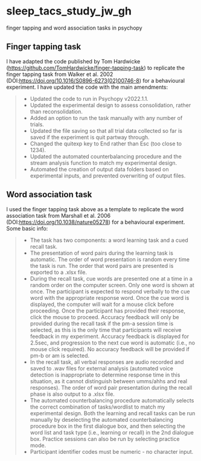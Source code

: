 # sleep_tacs_study_jw_gh
 finger tapping and word association tasks in psychopy

## Finger tapping task
 I have adapted the code published by Tom Hardwicke (https://github.com/TomHardwicke/finger-tapping-task) to replicate the finger tapping task from Walker et al. 2002 (DOI:https://doi.org/10.1016/S0896-6273(02)00746-8) for a behavioural experiment. I have updated the code with the main amendments:
 > - Updated the code to run in Psychopy v2022.1.1.
 > - Updated the experimental design to assess consolidation, rather than reconsolidation.
 > - Added an option to run the task manually with any number of trials.
 > - Updated the file saving so that all trial data collected so far is saved if the experiment is quit partway through.
 > - Changed the quitexp key to End rather than Esc (too close to 1234).
 > - Updated the automated counterbalancing procedure and the stream analysis function to match my experimental design.
 > - Automated the creation of output data folders based on experimental inputs, and prevented overwriting of output files.

 ## Word association task
 I used the finger tapping task above as a template to replicate the word association task from Marshall et al. 2006 (DOI:https://doi.org/10.1038/nature05278) for a behavioural experiment. Some basic info:
 > - The task has two components: a word learning task and a cued recall task.  
 > - The presentation of word pairs during the learning task is automatic. The order of word presentation is random every time the task is run. The order that word pairs are presented is exported to a .xlsx file.
 > - During the recall task, cue words are presented one at a time in a random order on the computer screen. Only one word is shown at once. The participant is expected to respond verbally to the cue word with the appropriate response word. Once the cue word is displayed, the computer will wait for a mouse click before proceeding. Once the participant has provided their response, click the mouse to proceed. Accuracy feedback will only be provided during the recall task if the pm-a session time is selected, as this is the only time that participants will receive feedback in my experiment. Accuracy feedback is displayed for 2.5sec, and progression to the next cue word is automatic (i.e., no mouse click required). No accuracy feedback will be provided if pm-b or am is selected. 
 > - In the recall task, all verbal responses are audio recorded and saved to .wav files for external analysis (automated voice detection is inappropriate to determine response time in this situation, as it cannot distinguish between umms/ahhs and real responses). The order of word pair presentation during the recall phase is also output to a .xlsx file.
 > - The automated counterbalancing procedure automatically selects the correct combination of tasks/wordlist to match my experimental design. Both the learning and recall tasks can be run manually by deselecting the automated counterbalancing procedure box in the first dialogue box, and then selecting the word list and task type (i.e., learning or recall) in the 2nd dialogue box. Practice sessions can also be run by selecting practice mode.
 > - Participant identifier codes must be numeric - no character input.
